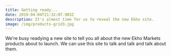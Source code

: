 ```yaml
---
title: Getting ready...
date: 2019-04-04T21:32:07.903Z
description: It's almost time for us to reveal the new Ekho site.
image: /img/products-grid3.jpg
---
```

We're busy readying a new site to tell you all about the new Ekho Markets products about to launch. We can use this site to talk and talk and talk about them.
